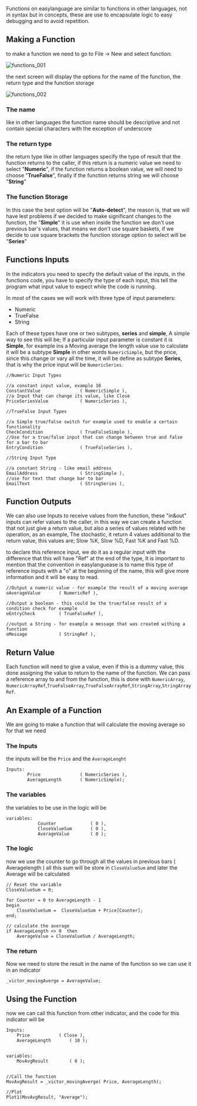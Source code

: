Functions on easylanguage are similar to functions in other languages, not in syntax but in concepts, these are use to encapsulate logic to easy debugging and to avoid repetition.

## Making a Function
to make a function we need to go to File -> New and select function:

![functions_001](../images/functions_001.png)

the next screen will display the options for the name of the function, the return type and the function storage 

![functions_002](../images/functions_002.png)

### The name 
like in other languages the function name should be descriptive and not contain special characters with the exception of underscore

### The return type
the return type like in other languages specify the  type of result that the function returns to the caller, if this return is a numeric value we need to select "**Numeric**", if the function returns a boolean value, we will need to choose "**TrueFalse**", finally if the function returns string we will choose "**String**"

### The function Storage
In this case the best option will be "**Auto-detect**", the reason is, that we will have lest problems if we decided to make significant changes to the function, the "**Simple**" it is use when inside the function we don't use previous bar's values, that means we don't use square baskets, if we decide to use square brackets the function storage option to select will be "**Series**"

## Functions Inputs

In the indicators you need to specify the default value of the inputs, in the functions code, you have to specify the type of each input, this tell the program what input value to expect while the code is running.

In most of the cases we will work with three type of input parameters:

* Numeric  
* TrueFalse  
* String  

Each of these types have one or two subtypes, **series** and **simple**, A simple way to see this will be; If a particular input parameter is constant it is **Simple**, for example ins a Moving average the length value use to calculate it will be a subtype **Simple** in other words `NumericSimple`, but the price, since this change or vary all the time, it will be define as subtype **Series**, that is why the price input will be `NumericSeries`.

```
//Numeric Input Types

//a constant input value, example 10
ConstantValue               ( NumericSimple ),
//a Input that can change its value, like Close 
PriceSeriesValue            ( NumericSeries ),

//TrueFalse Input Types

//a Simple true/false switch for example used to enable a certain functionality
CheckCondition              ( TrueFalseSimple ),
//Use for a true/false input that can change between true and false for a bar to bar
EntryCondition              ( TrueFalseSeries ),

//String Input Type

//a constant String - like email address
EmailAddress                ( StringSimple ),
//use for text that change bar to bar
EmailText                   ( StringSeries ),
```

## Function Outputs

We can also use Inputs to receive values from the function, these "in&out" inputs can refer values to the caller, in this way we can create a function that not just give a return value, but also a series of values related with he operation, as an example, The stochastic, it return 4 values additional to the return value, this values are; Slow %K, Slow %D, Fast %K and Fast %D.

to declare this reference input, we do it as a regular input with the difference that this will have "Ref" at the end of the type, It is important to mention that the convention in easylanguease is to name this type of reference inputs with a "o" at the beginning of the name, this will give more information and it will be easy to read.

```
//Output a numeric value - for example the result of a moving average
oAverageValue       ( NumericRef ),

//Output a boolean - this could be the true/false result of a condition check for example
oEntryCheck         ( TrueFalseRef ),

//output a String - for example a message that was created withing a function
oMessage            ( StringRef ),

```

## Return Value

Each function will need to give a value, even if this is a dummy value, this done assigning the value to return to the name of the function.
We can pass a reference array to and from the function, this is done with `NumericArray`, `NumericArrayRef`,`TrueFalseArray`,`TrueFalseArrayRef`,`StringArray`,`StringArrayRef`.

## An Example of a Function

We are going to make a function that will calculate the moving average so for that we need

### The Inputs

the inputs will be the `Price` and the `AverageLenght`

```
Inputs:
        Price               ( NumericSeries ),
        AverageLength       ( NumericSimple);
```


###  The variables

the variables to be use in the logic will be 

```
variables:
            Counter             ( 0 ),
            CloseValueSum       ( 0 ),
            AverageValue        ( 0 );
```

### The logic

now we use the counter to go through all the values in previous bars ( Averagelength ) all this sum will be store in `CloseValueSum` and later the Average will be calculated

```
// Reset the variable
CloseValueSum = 0;

for Counter = 0 to AverageLength - 1
begin
    CloseValueSum =  CloseValueSum + Price[Counter];
end;

// calculate the average 
if AverageLength <> 0  then
    AverageValue = CloseValueSum / AverageLength;
```

### The return 

Now we need to store the result in the name of the function so we can use it in an indicator

```
_victor_movingAverge = AverageValue;
```

## Using the Function

now we can call this function from other indicator, and the code for this indicator will be 

```
Inputs:
    Price           ( Close ),
    AverageLength       ( 10 );
    
    
variables:
    MovAvgResult        ( 0 );
    

//Call the function
MovAvgResult = _victor_movingAverge( Price, AverageLength);

//Plot
Plot1(MovAvgResult, "Average");
```